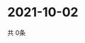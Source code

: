 # 2021-10-02
  共 0条

  <!-- BEGIN -->
  <!-- 最后更新时间Sat Oct 02 2021 18:03:24 GMT+0000 (Coordinated Universal Time) -->
  
  <!-- END -->
  
  